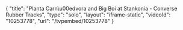 {
    "title": "Planta Carn\u00edvora and Big Boi at Stankonia - Converse Rubber Tracks",
    "type": "solo",
    "layout": "iframe-static",
    "videoId": "10253778",
    "url": "\/tvpembed\/10253778"
}